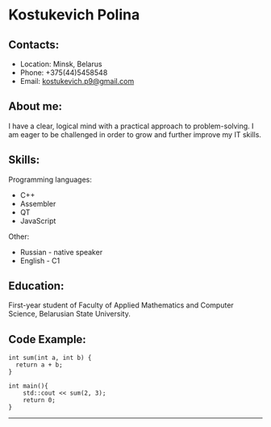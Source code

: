 # Kostukevich Polina

## Contacts:

- Location: Minsk, Belarus
- Phone: +375(44)5458548
- Email: kostukevich.p9@gmail.com
  
## About me:

I have a clear, logical mind with a practical approach to problem-solving. I am eager to be challenged in order to grow and further improve my IT skills.

## Skills:

Programming languages:
+ C++
+ Assembler
+ QT
+ JavaScript
  
Other:
+ Russian - native speaker
+ English - C1
  


## Education:

First-year student of Faculty of Applied Mathematics and Computer Science, Belarusian State University.


## Code Example:

```
int sum(int a, int b) {
  return a + b;
}

int main(){
    std::cout << sum(2, 3);
    return 0;
}
```

---



